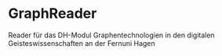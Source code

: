 # GraphReader
Reader für das DH-Modul Graphentechnologien in den digitalen Geisteswissenschaften an der Fernuni Hagen
